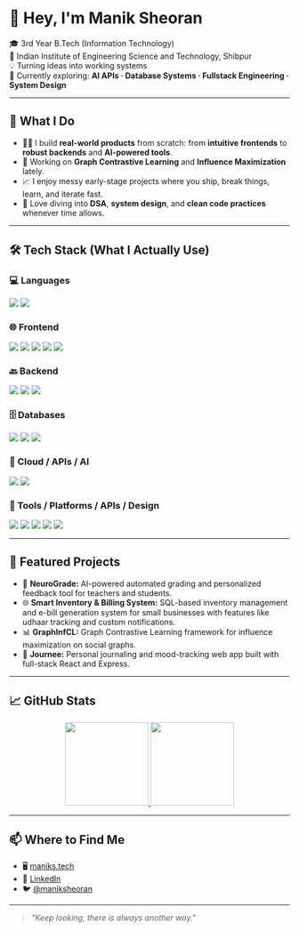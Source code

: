 # 👋 Hey, I'm Manik Sheoran

🎓 3rd Year B.Tech (Information Technology)  
🏫 Indian Institute of Engineering Science and Technology, Shibpur  
💡 Turning ideas into working systems  
📍 Currently exploring: **AI APIs · Database Systems · Fullstack Engineering · System Design**

---

## 🚀 What I Do

- 🧑‍💻 I build **real-world products** from scratch: from **intuitive frontends** to **robust backends** and **AI-powered tools**.
- 🤖 Working on **Graph Contrastive Learning** and **Influence Maximization** lately.
- 📈 I enjoy messy early-stage projects where you ship, break things, learn, and iterate fast.
- 🔨 Love diving into **DSA**, **system design**, and **clean code practices** whenever time allows.

---

## 🛠️ Tech Stack (What I Actually Use)

### 💻 Languages  
<p>
  <img src="https://img.shields.io/badge/Python-3776AB?style=flat&logo=python&logoColor=white" />
  <img src="https://img.shields.io/badge/JavaScript-F7DF1E?style=flat&logo=javascript&logoColor=black" />
</p>

### 🌐 Frontend  
<p>
  <img src="https://img.shields.io/badge/React-61DAFB?style=flat&logo=react&logoColor=black" />
  <img src="https://img.shields.io/badge/Vite-646CFF?style=flat&logo=vite&logoColor=white" />
  <img src="https://img.shields.io/badge/TailwindCSS-38B2AC?style=flat&logo=tailwind-css&logoColor=white" />
  <img src="https://img.shields.io/badge/HTML5-E34F26?style=flat&logo=html5&logoColor=white" />
  <img src="https://img.shields.io/badge/CSS3-1572B6?style=flat&logo=css3&logoColor=white" />
</p>

### 🔙 Backend  
<p>
  <img src="https://img.shields.io/badge/Node.js-339933?style=flat&logo=node.js&logoColor=white" />
  <img src="https://img.shields.io/badge/Express.js-000000?style=flat&logo=express&logoColor=white" />
  <img src="https://img.shields.io/badge/Flask-000000?style=flat&logo=flask&logoColor=white" />
</p>

### 🗄️ Databases  
<p>
  <img src="https://img.shields.io/badge/MongoDB-47A248?style=flat&logo=mongodb&logoColor=white" />
  <img src="https://img.shields.io/badge/PostgreSQL-4169E1?style=flat&logo=postgresql&logoColor=white" />
  <img src="https://img.shields.io/badge/Oracle-F80000?style=flat&logo=oracle&logoColor=white" />
</p>

### 📡 Cloud / APIs / AI  
<p>
  <img src="https://img.shields.io/badge/Google%20AI%20Studio-4285F4?style=flat&logo=google-cloud&logoColor=white" />
  <img src="https://img.shields.io/badge/Pandas-150458?style=flat&logo=pandas&logoColor=white" />
</p>

### 🧰 Tools / Platforms / APIs / Design  
<p>
  <img src="https://img.shields.io/badge/Git-F05032?style=flat&logo=git&logoColor=white" />
  <img src="https://img.shields.io/badge/GitHub-181717?style=flat&logo=github&logoColor=white" />
  <img src="https://img.shields.io/badge/Postman-FF6C37?style=flat&logo=postman&logoColor=white" />
  <img src="https://img.shields.io/badge/Figma-F24E1E?style=flat&logo=figma&logoColor=white" />
  <img src="https://img.shields.io/badge/Canva-00C4CC?style=flat&logo=canva&logoColor=white" />
</p>

---

## 📌 Featured Projects

- 🧠 **NeuroGrade:** AI-powered automated grading and personalized feedback tool for teachers and students.  
- 🌐 **Smart Inventory & Billing System:** SQL-based inventory management and e-bill generation system for small businesses with features like udhaar tracking and custom notifications.  
- 📊 **GraphInfCL:** Graph Contrastive Learning framework for influence maximization on social graphs.  
- 📅 **Journee:** Personal journaling and mood-tracking web app built with full-stack React and Express.

---

## 📈 GitHub Stats

<div align="center">

<a href="https://github.com/maniksheoran">
  <img height="150" src="https://github-readme-stats.vercel.app/api?username=maniksheoran&show_icons=true&theme=radical" />
</a>
<a href="https://github.com/maniksheoran">
  <img height="150" src="https://github-readme-streak-stats.herokuapp.com/?user=maniksheoran&theme=radical" />
</a>

</div>

---

## 📫 Where to Find Me

- 🖥️ [maniks.tech](https://maniks.tech)  
- 💼 [LinkedIn](https://www.linkedin.com/in/maniksheoran)  
- 🐦 [@maniksheoran](https://twitter.com/maniksheoran)  

---

> _"Keep looking, there is always another way."_
